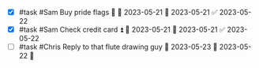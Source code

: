 - [x] #task #Sam Buy pride flags 🔼 🛫 2023-05-21 📅 2023-05-21 ✅ 2023-05-22
- [x] #task #Sam Check credit card ⏫ 🛫 2023-05-21 📅 2023-05-21 ✅ 2023-05-22
- [ ] #task #Chris Reply to that flute drawing guy 📅 2023-05-23 🛫 2023-05-22 🔼 